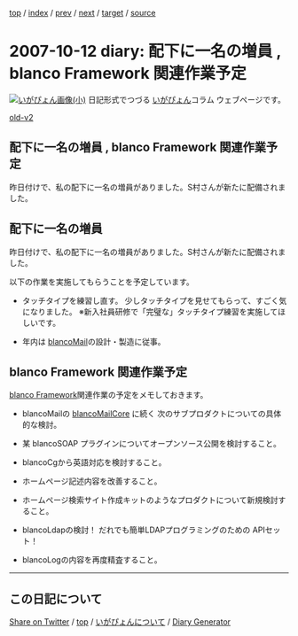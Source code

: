 [top](https://igapyon.github.io/diary/) 
 / [index](https://igapyon.github.io/diary/2007/index.html) 
 / [prev](https://igapyon.github.io/diary/2007/ig071010.html) 
 / [next](https://igapyon.github.io/diary/2007/ig071013.html) 
 / [target](https://igapyon.github.io/diary/2007/ig071012.html) 
 / [source](https://github.com/igapyon/diary/blob/gh-pages/2007/ig071012.html.src.md) 

2007-10-12 diary: 配下に一名の増員 , blanco Framework 関連作業予定
=====================================================================================================
[![いがぴょん画像(小)](https://igapyon.github.io/diary/images/iga200306s.jpg "いがぴょん")](https://igapyon.github.io/diary/memo/memoigapyon.html) 日記形式でつづる [いがぴょん](https://igapyon.github.io/diary/memo/memoigapyon.html)コラム ウェブページです。

[old-v2](ig071012-orig.html)

## 配下に一名の増員 , blanco Framework 関連作業予定

昨日付けで、私の配下に一名の増員がありました。S村さんが新たに配備されました。


## 配下に一名の増員

昨日付けで、私の配下に一名の増員がありました。S村さんが新たに配備されました。

以下の作業を実施してもらうことを予定しています。

* タッチタイプを練習し直す。
  少しタッチタイプを見せてもらって、すごく気になりました。
  ※新入社員研修で「完璧な」タッチタイプ練習を実施してほしいです。
  
* 年内は [blancoMail](http://www.igapyon.jp/blanco/blancomail.html)の設計・製造に従事。

## blanco Framework 関連作業予定

[blanco Framework](http://www.igapyon.jp/blanco/blanco.ja.html)関連作業の予定をメモしておきます。

* blancoMailの [blancoMailCore](http://www.igapyon.jp/blanco/blancomailcore.html) に続く 次のサブプロダクトについての具体的な検討。
  
* 某 blancoSOAP プラグインについてオープンソース公開を検討すること。
  
* blancoCgから英語対応を検討すること。
  
* ホームページ記述内容を改善すること。
  
* ホームページ検索サイト作成キットのようなプロダクトについて新規検討すること。
  
* blancoLdapの検討！ だれでも簡単LDAPプログラミングのための APIセット！
  
* blancoLogの内容を再度精査すること。

----------------------------------------------------------------------------------------------------

## この日記について

[Share on Twitter](https://twitter.com/intent/tweet?hashtags=igapyon%2Cdiary%2C%E3%81%84%E3%81%8C%E3%81%B4%E3%82%87%E3%82%93&text=%E9%85%8D%E4%B8%8B%E3%81%AB%E4%B8%80%E5%90%8D%E3%81%AE%E5%A2%97%E5%93%A1+%2C+blanco+Framework+%E9%96%A2%E9%80%A3%E4%BD%9C%E6%A5%AD%E4%BA%88%E5%AE%9A&url=https%3A%2F%2Figapyon.github.io%2Fdiary%2F2007%2Fig071012.html) / [top](../index.html) / [いがぴょんについて](https://igapyon.github.io/diary/memo/memoigapyon.html) / [Diary Generator](https://github.com/igapyon/igapyonv3)
